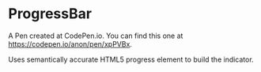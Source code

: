 # ProgressBar

A Pen created at CodePen.io. You can find this one at https://codepen.io/anon/pen/xpPVBx.

 Uses semantically accurate HTML5 progress element to build the indicator.
